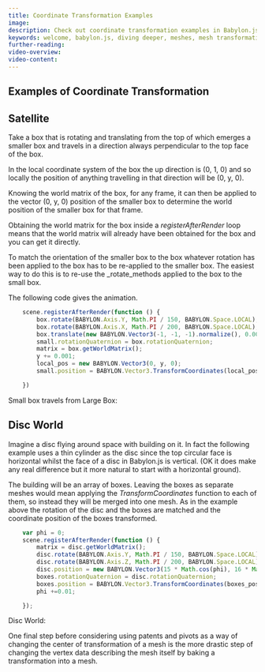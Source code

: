 ```yaml
---
title: Coordinate Transformation Examples
image: 
description: Check out coordinate transformation examples in Babylon.js.
keywords: welcome, babylon.js, diving deeper, meshes, mesh transformation, transformation, coordinate transform
further-reading:
video-overview:
video-content:
---
```


## Examples of Coordinate Transformation

## Satellite

Take a box that is rotating and translating from the top of which emerges a smaller box and travels in a direction always perpendicular to the top face of the box. 

In the local coordinate system of the box the up direction is (0, 1, 0) and so locally the position of anything travelling in that direction will be (0, y, 0).

Knowing the world matrix of the box, for any frame, it can then be applied to the vector (0, y, 0) position of the smaller box to determine the world position of the smaller box for that frame.

Obtaining the world matrix for the box inside a _registerAfterRender_ loop means that the world matrix will already have been obtained for the box and you can get it directly.

To match the orientation of the smaller box to the box whatever rotation has been applied to the box has to be re-applied to the smaller box. The easiest way to do this is to re-use the _rotate_methods applied to the box to the small box.

The following code gives the animation.

```javascript
    scene.registerAfterRender(function () {
        box.rotate(BABYLON.Axis.Y, Math.PI / 150, BABYLON.Space.LOCAL);
        box.rotate(BABYLON.Axis.X, Math.PI / 200, BABYLON.Space.LOCAL);
        box.translate(new BABYLON.Vector3(-1, -1, -1).normalize(), 0.001, BABYLON.Space.WORLD)
        small.rotationQuaternion = box.rotationQuaternion;
        matrix = box.getWorldMatrix();
        y += 0.001;
        local_pos = new BABYLON.Vector3(0, y, 0);
        small.position = BABYLON.Vector3.TransformCoordinates(local_pos, matrix);

    })
```

Small box travels from Large Box: <Playground id="#TRAIXW#2" title="Small Box Travels From Large Box" description="Simple example of a small box traveling from a large box." image=""/>

## Disc World

Imagine a disc flying around space with building on it. In fact the following example uses a thin cylinder as the disc since the top circular face is horizontal whilst the face of a disc in Babylon.js is vertical. (OK it does make any real difference but it more natural to start with a horizontal ground).

The building will be an array of boxes. Leaving the boxes as separate meshes would mean applying the _TransformCoordinates_ function to each of them, so instead they will be merged into one mesh. As in the example above the rotation of the disc and the boxes are matched and the coordinate position of the boxes transformed.

```javascript
    var phi = 0;
    scene.registerAfterRender(function () {
        matrix = disc.getWorldMatrix();
        disc.rotate(BABYLON.Axis.Y, Math.PI / 150, BABYLON.Space.LOCAL);
        disc.rotate(BABYLON.Axis.Z, Math.PI / 200, BABYLON.Space.LOCAL);
        disc.position = new BABYLON.Vector3(15 * Math.cos(phi), 16 * Math.sin(phi), 5)
        boxes.rotationQuaternion = disc.rotationQuaternion;
        boxes.position = BABYLON.Vector3.TransformCoordinates(boxes_position, matrix);
        phi +=0.01;

    });
```
Disc World: <Playground id="#TRAIXW#5" title="Disc World" description="Simple example of a disc world with coordinate transformation." image=""/>

One final step before considering using patents and pivots as a way of changing the center of transformation of a mesh is the more drastic step of changing the vertex data describing the mesh itself by baking a transformation into a mesh.